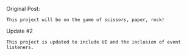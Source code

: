 Original Post: 

    This project will be on the game of scissors, paper, rock! 

Update #2 

    This project is updated to include UI and the inclusion of event listeners. 

       
